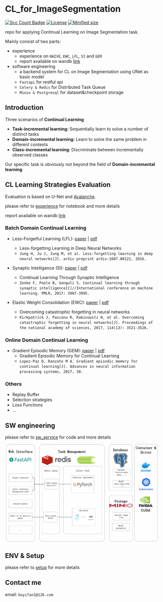 # CL_for_ImageSegmentation

[![Scc Count Badge](https://sloc.xyz/github/KirigiriSuzumiya/CL_for_ImageSegmentation/)](https://github.com/KirigiriSuzumiya/CL_for_ImageSegmentation/)
[![License](https://img.shields.io/npm/l/sloc.svg)](https://github.com/KirigiriSuzumiya/CL_for_ImageSegmentation/blob/master/LICENCE.txt)
[![Minified size](http://img.shields.io/badge/size-6,1K-blue.svg)](https://github.com/KirigiriSuzumiya/CL_for_ImageSegmentation)

repo for applying Continual Learning on Image Segmentation task.

Mainly consist of two parts:

- experience
  - experience on `NAIVE`, `EWC`, `LFL`, `SI` and `GEM`
  - report available on wandb [link](https://api.wandb.ai/links/kirigiri_suzumiya/nrn4i0as)
- software engineering
  - a backend system for CL on Image Segmentation using UNet as basic model
  - `Fastapi` for restful api
  - `Celery & Redis` for Distributed Task Queue
  - `Minio & Postgresql` for dataset&checkpoint storage


## Introduction

Three scenarios of **Continual Learning**

- **Task-incremental learning:** Sequentially learn to solve a number of distinct tasks
- **Domain-incremental learning:** Learn to solve the same problem in different contexts
- **Class-incremental learning**: Discriminate between incrementally observed classes

Our specific task is obviously not beyond the field of **Domain-incremental learning**


## CL Learning Strategies Evaluation

Evaluation is based on U-Net and  [Avalanche](https://github.com/ContinualAI/avalanche). 

please refer to [experience](./experience/) for notebook and more details

report available on wandb [link](https://api.wandb.ai/links/kirigiri_suzumiya/nrn4i0as)

### Batch Domain Continual Learning

- Less-Forgetful Learning (LFL):  [paper](https://arxiv.org/pdf/1607.00122.pdf) | [pdf](./reference/1607.00122.pdf)
  - Less-forgetting Learning in Deep Neural Networks
  - `Jung H, Ju J, Jung M, et al. Less-forgetting learning in deep neural networks[J]. arXiv preprint arXiv:1607.00122, 2016.`

- Synaptic Intelligence (SI): [paper](http://proceedings.mlr.press/v70/zenke17a.html) | [pdf](./reference/ContinualLearningThroughSynapticIntelligence.pdf)
  - Continual Learning Through Synaptic Intelligence
  - `Zenke F, Poole B, Ganguli S. Continual learning through synaptic intelligence[C]//International conference on machine learning. PMLR, 2017: 3987-3995.`
- Elastic Weight Consolidation (EWC): [paper](https://www.pnas.org/content/114/13/3521) | [pdf](./reference/kirkpatrick-et-al-2017-overcoming-catastrophic-forgetting-in-neural-networks.pdf)
  - Overcoming catastrophic forgetting in neural networks
  - `Kirkpatrick J, Pascanu R, Rabinowitz N, et al. Overcoming catastrophic forgetting in neural networks[J]. Proceedings of the national academy of sciences, 2017, 114(13): 3521-3526.`

### Online Domain Continual Learning

- Gradient Episodic Memory (GEM): [paper](https://proceedings.neurips.cc/paper/2017/hash/f87522788a2be2d171666752f97ddebb-Abstract.html) | [pdf](./reference/NIPS-2017-gradient-episodic-memory-for-continual-learning-Paper.pdf)
  - Gradient Episodic Memory for Continual Learning
  - `Lopez-Paz D, Ranzato M A. Gradient episodic memory for continual learning[J]. Advances in neural information processing systems, 2017, 30.`

### Others

- Replay Buffer
- Selection strategies
- Loss Functions
- ...

## SW engineering

please refer to [sw_service](./sw_service/) for code and more details

![img](assets/structure.png)


## ENV & Setup

please refer to [setup](./setup.md) for more details

## Contact me

email: `boyifan1@126.com`
